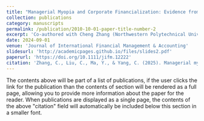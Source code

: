 ```yaml
---
title: "Managerial Myopia and Corporate Financialization: Evidence from China"
collection: publications
category: manuscripts
permalink: /publication/2010-10-01-paper-title-number-2
excerpt: 'Co-authored with Cheng Zhang (Northwestern Polytechnical University), Chunhong Yang (Frankfurt School of Finance & Management) and Yaoying Ma (City University of Hong Kong).'
date: 2024-09-01
venue: 'Journal of International Financial Management & Accounting'
slidesurl: 'http://academicpages.github.io/files/slides2.pdf'
paperurl: 'https://doi.org/10.1111/jifm.12222'
citation: 'Zhang, C., Liu, C., Ma, Y., & Yang, C. (2025). Managerial myopia and corporate financialization: Evidence from China. Journal of International Financial Management & Accounting, 36(1), 184-214.'
---
```


The contents above will be part of a list of publications, if the user clicks the link for the publication than the contents of section will be rendered as a full page, allowing you to provide more information about the paper for the reader. When publications are displayed as a single page, the contents of the above "citation" field will automatically be included below this section in a smaller font.